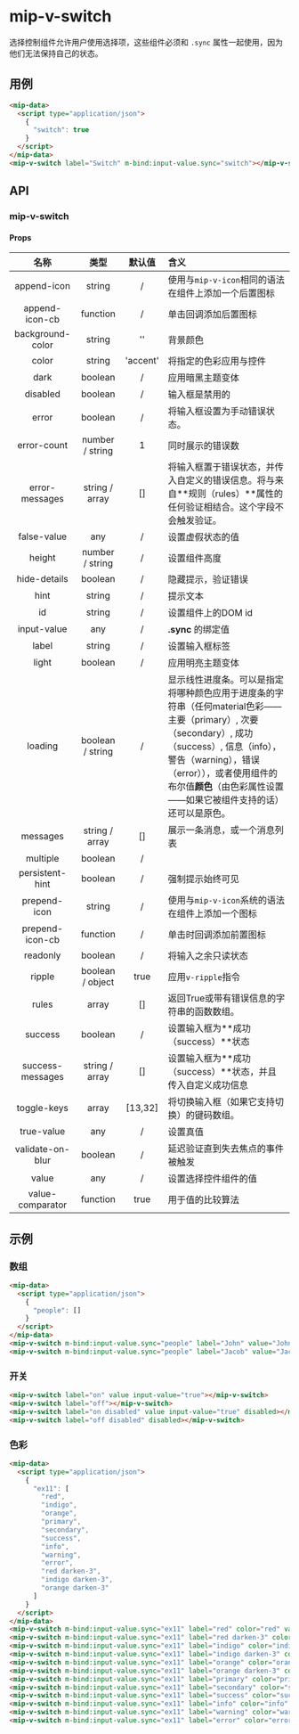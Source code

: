 # mip-v-switch

选择控制组件允许用户使用选择项，这些组件必须和 `.sync` 属性一起使用，因为他们无法保持自己的状态。

## 用例

```html
<mip-data>
  <script type="application/json">
    {
      "switch": true
    }
  </script>
</mip-data>
<mip-v-switch label="Switch" m-bind:input-value.sync="switch"></mip-v-switch>
```

## API

### mip-v-switch

#### Props

名称|类型|默认值|含义
:--:|:--:|:--:|:---
append-icon|string|/|使用与`mip-v-icon`相同的语法在组件上添加一个后置图标
append-icon-cb|function|/|单击回调添加后置图标
background-color|string|''|背景颜色
color|string|'accent'|将指定的色彩应用与控件
dark|boolean|/|应用暗黑主题变体
disabled|boolean|/|输入框是禁用的
error|boolean|/|将输入框设置为手动错误状态。
error-count|number / string|1|同时展示的错误数
error-messages|string / array|[]|将输入框置于错误状态，并传入自定义的错误信息。将与来自**规则（rules）**属性的任何验证相结合。这个字段不会触发验证。
false-value|any|/|设置虚假状态的值
height|number / string|/|设置组件高度
hide-details|boolean|/|隐藏提示，验证错误
hint|string|/|提示文本
id|string|/|设置组件上的DOM id
input-value|any|/|**.sync** 的绑定值
label|string|/|设置输入框标签
light|boolean|/|应用明亮主题变体
loading|boolean / string|/|显示线性进度条。可以是指定将哪种颜色应用于进度条的字符串（任何material色彩——主要（primary）, 次要（secondary）, 成功（success）, 信息（info），警告（warning），错误（error）），或者使用组件的布尔值**颜色**（由色彩属性设置——如果它被组件支持的话）还可以是原色。
messages|string / array|[]|展示一条消息，或一个消息列表
multiple|boolean|/|
persistent-hint|boolean|/|强制提示始终可见
prepend-icon|string|/|使用与`mip-v-icon`系统的语法在组件上添加一个图标
prepend-icon-cb|function|/|单击时回调添加前置图标
readonly|boolean|/|将输入之余只读状态
ripple|boolean / object|true|应用`v-ripple`指令
rules|array|[]|返回True或带有错误信息的字符串的函数数组。
success|boolean|/|设置输入框为**成功（success）**状态
success-messages|string / array|[]|设置输入框为**成功（success）**状态，并且传入自定义成功信息
toggle-keys|array|[13,32]|将切换输入框（如果它支持切换）的键码数组。
true-value|any|/|设置真值
validate-on-blur|boolean|/|延迟验证直到失去焦点的事件被触发
value|any|/|设置选择控件组件的值
value-comparator|function|true|用于值的比较算法

## 示例

### 数组

```html
<mip-data>
  <script type="application/json">
    {
      "people": []
    }
  </script>
</mip-data>
<mip-v-switch m-bind:input-value.sync="people" label="John" value="John"></mip-v-switch>
<mip-v-switch m-bind:input-value.sync="people" label="Jacob" value="Jacob"></mip-v-switch>
```

### 开关

```html
<mip-v-switch label="on" value input-value="true"></mip-v-switch>
<mip-v-switch label="off"></mip-v-switch>
<mip-v-switch label="on disabled" value input-value="true" disabled></mip-v-switch>
<mip-v-switch label="off disabled" disabled></mip-v-switch>
```

### 色彩

```html
<mip-data>
  <script type="application/json">
    {
      "ex11": [
        "red",
        "indigo",
        "orange",
        "primary",
        "secondary",
        "success",
        "info",
        "warning",
        "error",
        "red darken-3",
        "indigo darken-3",
        "orange darken-3"
      ]
    }
  </script>
</mip-data>
<mip-v-switch m-bind:input-value.sync="ex11" label="red" color="red" value="red" hide-details></mip-v-switch>
<mip-v-switch m-bind:input-value.sync="ex11" label="red darken-3" color="red darken-3" value="red darken-3" hide-details></mip-v-switch>
<mip-v-switch m-bind:input-value.sync="ex11" label="indigo" color="indigo" value="indigo" hide-details></mip-v-switch>
<mip-v-switch m-bind:input-value.sync="ex11" label="indigo darken-3" color="indigo darken-3" value="indigo darken-3" hide-details></mip-v-switch>
<mip-v-switch m-bind:input-value.sync="ex11" label="orange" color="orange" value="orange" hide-details></mip-v-switch>
<mip-v-switch m-bind:input-value.sync="ex11" label="orange darken-3" color="orange darken-3" value="orange darken-3" hide-details></mip-v-switch>
<mip-v-switch m-bind:input-value.sync="ex11" label="primary" color="primary" value="primary" hide-details></mip-v-switch>
<mip-v-switch m-bind:input-value.sync="ex11" label="secondary" color="secondary" value="secondary" hide-details></mip-v-switch>
<mip-v-switch m-bind:input-value.sync="ex11" label="success" color="success" value="success" hide-details></mip-v-switch>
<mip-v-switch m-bind:input-value.sync="ex11" label="info" color="info" value="info" hide-details></mip-v-switch>
<mip-v-switch m-bind:input-value.sync="ex11" label="warning" color="warning" value="warning" hide-details></mip-v-switch>
<mip-v-switch m-bind:input-value.sync="ex11" label="error" color="error" value="error" hide-details></mip-v-switch>
```
